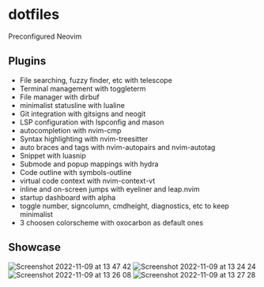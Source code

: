 # dotfiles
Preconfigured Neovim

## Plugins
- File searching, fuzzy finder, etc with telescope
- Terminal management with toggleterm
- File manager with dirbuf
- minimalist statusline with lualine
- Git integration with gitsigns and neogit
- LSP configuration with lspconfig and mason
- autocompletion with nvim-cmp
- Syntax highlighting with nvim-treesitter
- auto braces and tags with nvim-autopairs and nvim-autotag
- Snippet with luasnip
- Submode and popup mappings with hydra
- Code outline with symbols-outline
- virtual code context with nvim-context-vt
- inline and on-screen jumps with eyeliner and leap.nvim
- startup dashboard with alpha
- toggle number, signcolumn, cmdheight, diagnostics, etc to keep minimalist
- 3 choosen colorscheme with oxocarbon as default ones

## Showcase
<img alt="Screenshot 2022-11-09 at 13 47 42" src="https://user-images.githubusercontent.com/9782204/200758950-cceab879-1247-457c-bd31-68cb251da67d.png">
<img alt="Screenshot 2022-11-09 at 13 24 24" src="https://user-images.githubusercontent.com/9782204/200755893-9589353f-f521-4fb6-a047-d48725b3c8ee.png">
<img alt="Screenshot 2022-11-09 at 13 26 08" src="https://user-images.githubusercontent.com/9782204/200755903-8a30afb7-80a1-4511-821d-03734bca4122.png">
<img alt="Screenshot 2022-11-09 at 13 27 28" src="https://user-images.githubusercontent.com/9782204/200755909-0e9f0614-5e68-4355-86ff-f46d8ca6b383.png">
